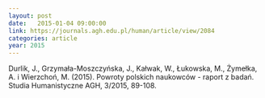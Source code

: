 ```yaml
---
layout: post
date:   2015-01-04 09:00:00
link: https://journals.agh.edu.pl/human/article/view/2084
categories: article
year: 2015
---
```


Durlik, J., Grzymała-Moszczyńska, J., Kałwak, W., Łukowska, M., Żymełka, A. i Wierzchoń, M. (2015). Powroty polskich naukowców - raport z badań. Studia Humanistyczne AGH, 3/2015, 89-108.
